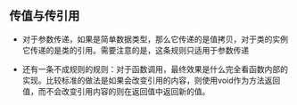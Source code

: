 ## 传值与传引用
- 对于参数传递，如果是简单数据类型，那么它传递的是值拷贝，对于类的实例它传递的是类的引用。需要注意的是，这条规则只适用于参数传递

- 还有一条不成规则的规则：对于函数调用，最终效果是什么完全看函数内部的实现。比较标准的做法是如果会改变引用的内容，则使用void作为方法返回值，而不会改变引用内容的则在返回值中返回新的值。